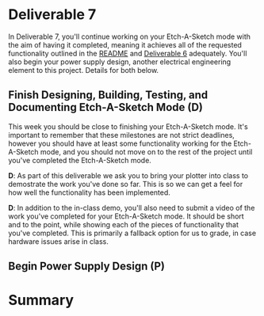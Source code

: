 # Deliverable 7

In Deliverable 7, you'll continue working on your Etch-A-Sketch mode with the aim of having it completed, meaning it achieves all of the requested functionality outlined in the [README](../README.md) and [Deliverable 6](deliverable6.md) adequately. You'll also begin your power supply design, another electrical engineering element to this project. Details for both below.

## Finish Designing, Building, Testing, and Documenting Etch-A-Sketch Mode (D)

This week you should be close to finishing your Etch-A-Sketch mode. It's important to remember that these milestones are not strict deadlines, however you should have at least some functionality working for the Etch-A-Sketch mode, and you should not move on to the rest of the project until you've completed the Etch-A-Sketch mode. 

**D**: As part of this deliverable we ask you to bring your plotter into class to demostrate the work you've done so far. This is so we can get a feel for how well the functionality has been implemented.

**D**: In addition to the in-class demo, you'll also need to submit a video of the work you've completed for your Etch-A-Sketch mode. It should be short and to the point, while showing each of the pieces of functionality that you've completed. This is primarily a fallback option for us to grade, in case hardware issues arise in class.

## Begin Power Supply Design (P)



# Summary

